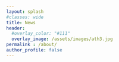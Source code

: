 ```yaml
---
layout: splash
#classes: wide
title: News
header:
  #overlay_color: "#111"
  overlay_image: /assets/images/ath3.jpg
permalink : /about/
author_profile: false
---
```

